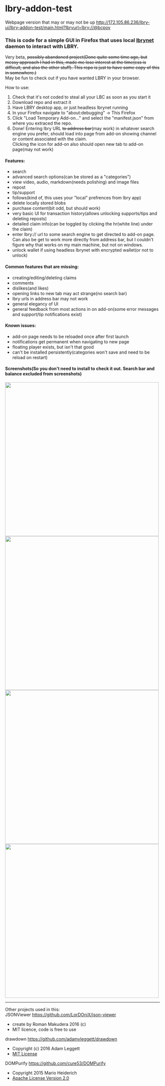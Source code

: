 
# lbry-addon-test  

Webpage version that may or may not be up http://172.105.86.236/lbry-ui/lbry-addon-test/main.html?lbryurl=lbry://@bcpov

### This is code for a simple GUI in Firefox that uses local [lbrynet](https://github.com/lbryio/lbry-sdk) daemon to interact with LBRY.   

Very beta, ~~possibly abandoned project(Done quite some time ago, but messy approach I had in this, made me lose interest at the time(css is difficult, and also the other stuff). This repo is just to have some copy of this in somewhere.)~~   
May be fun to check out if you have wanted LBRY in your browser.  

How to use:  
1. Check that it's not coded to steal all your LBC as soon as you start it
2. Download repo and extract it
3. Have LBRY desktop app, or just headless lbrynet running
4. In your Firefox navigate to "about:debugging" -> This Firefox
5. Click "Load Temporary Add-on..." and select the "manifest.json" from where you extraced the repo. 
6. Done! Entering lbry URL ~~to address bar~~(may work) in whatever search engine you prefer, should load into page from add-on showing channel or content associated with the claim.   
Clicking the icon for add-on also should open new tab to add-on page(may not work)  

#### Features:
- search
- advanced search options(can be stored as a "categories")
- view video, audio, markdown(needs polishing) and image files
- repost
- tip/support
- follows(kind of, this uses your "local" prefrences from lbry app)
- delete locally stored blobs
- purchase content(bit odd, but should work)
- very basic UI for transaction history(allows unlocking supports/tips and deleting reposts)
- detailed claim info(can be toggled by clicking the hr(white line) under the claim)  
- enter lbry:// url to some search engine to get directed to add-on page. Can also be get to work more directly from address bar, but I couldn't figure why that works on my main machine, but not on windows.  
- unlock wallet if using headless lbrynet with encrypted wallet(or not to unlock)  

#### Common features that are missing:
- creating/editing/deleting claims
- comments
- dislikes(and likes)
- opening links to new tab may act strange(no search bar)
- lbry urls in address bar may not work
- general elegancy of UI
- general feedback from most actions in on add-on(some error messages and support/tip notifications exist)


#### Known issues:
- add-on page needs to be reloaded once after first launch
- notifications get permanent when navigating to new page
- floating player exists, but isn't that good
- can't be installed persistently(categories won't save and need to be reload on restart)
 
#### Screenshots(So you don't need to install to check it out. Search bar and balance excluded from screenshots)  
  
<img width="500px" src="https://user-images.githubusercontent.com/34790748/156902637-918f4bf8-97be-4588-bf68-a13cadd4b822.png"><img width="500px" src="https://user-images.githubusercontent.com/34790748/156902638-5b21f1b7-4382-4365-a766-bbd248a72801.png">  
<img width="500px" src="https://user-images.githubusercontent.com/34790748/156902640-854e41f1-9394-4676-9ac8-304949320bd9.png"><img width="500px" src="https://user-images.githubusercontent.com/34790748/156902642-bcce20a8-787a-4291-b530-90e7d71e9a09.png">  
</hr>  

<hr>

Other projects used in this:  
JSONViewer https://github.com/LorDOniX/json-viewer  
- create by Roman Makudera 2016 (c)  
- MIT licence, code is free to use  
	
drawdown https://github.com/adamvleggett/drawdown  
- Copyright (c) 2016 Adam Leggett
- [MIT License](https://github.com/adamvleggett/drawdown/blob/master/LICENSE)

DOMPurify https://github.com/cure53/DOMPurify  
- Copyright 2015 Mario Heiderich  
- [Apache License Version 2.0](http://www.apache.org/licenses/LICENSE-2.0) 

